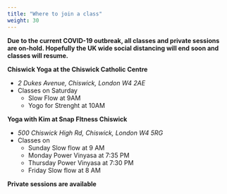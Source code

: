 ```yaml
---
title: "Where to join a class"
weight: 30
---
```


**Due to the current COVID-19 outbreak, all classes and private sessions are on-hold.  Hopefully the UK wide social distancing will end soon and classes will resume.**

**Chiswick Yoga at the Chiswick Catholic Centre** 
   - _2 Dukes Avenue, Chiswick, London W4 2AE_
   - Classes on Saturday
     - Slow Flow at 9AM
     - Yogo for Strenght at 10AM

**Yoga with Kim at Snap FItness Chiswick** 
  - _500 Chiswick High Rd, Chiswick, London W4 5RG_
  - Classes on 
    - Sunday Slow flow at 9 AM
    - Monday Power Vinyasa at 7:35 PM
    - Thursday Power Vinyasa at 7:30 PM
    - Friday Slow flow at 8 AM
    
**Private sessions are available**
